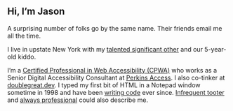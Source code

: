 ## Hi, I&rsquo;m Jason

A surprising number of folks go by the same name. Their friends email me all the time.

I live in upstate New York with my [talented significant other](https://katydecorah.com) and our 5-year-old kiddo.

I’m a [Certified Professional in Web Accessibility (CPWA)](https://www.credly.com/badges/3440d3f6-a554-400a-b43d-69f129c2a8df/) who works as a Senior Digital Accessibility Consultant at [Perkins Access](https://perkinsaccess.org/). I also co-tinker at [doublegreat.dev](https://doublegreat.dev/). I typed my first bit of HTML in a Notepad window sometime in 1998 and have been <a rel="me" href="https://jasonmorris.com">writing code</a> ever since. <a rel="me" href="https://indieweb.social/@jasonmorris">Infrequent tooter</a> and <a rel="me" href="https://www.linkedin.com/in/jsnmrs/">always professional</a> could also describe me.
